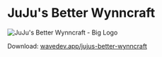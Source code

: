 # JuJu's Better Wynncraft

![JuJu's Better Wynncraft - Big Logo](https://github.com/ScytedTV-Studios/JuJus-Better-Wynncraft/assets/70546159/f623a73c-41b3-40a7-9c77-aca38b2da30c)

Download: [wavedev.app/jujus-better-wynncraft](https://www.wavedev.app/jujus-better-wynncraft/)
